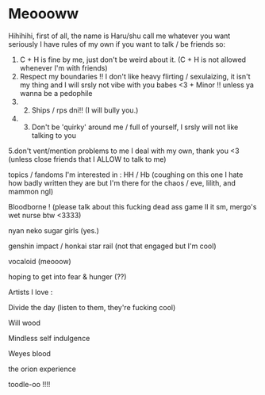 # Meoooww

Hihihihi, first of all, the name is Haru/shu call me whatever you want seriously
I have rules of my own if you want to talk / be friends so:
1. C + H is fine by me, just don't be weird about it. (C + H is not allowed whenever I'm with friends) 
2. Respect my boundaries !! I don't like heavy flirting / sexulaizing, it isn't my thing and I will srsly not vibe with you babes <3 + Minor !! unless ya wanna be a pedophile 
3. 2. Ships / rps dni!! (I will bully you.)
4. 3. Don't be 'quirky' around me / full of yourself, I srsly will not like talking to you 

 5.don't vent/mention problems to me I deal with my own, thank you <3 (unless close friends that I ALLOW to talk to me) 

topics / fandoms I'm interested in :
HH / Hb (coughing on this one I hate how badly written they are but I'm there for the chaos / eve, lilith, and mammon ngl) 

Bloodborne ! (please talk about this fucking dead ass game Il it sm, mergo's wet nurse btw <3333) 

nyan neko sugar girls (yes.) 

genshin impact / honkai star rail (not that engaged but I'm cool) 

vocaloid (meooow) 

hoping to get into fear & hunger (??) 

Artists I love : 

Divide the day (listen to them, they're fucking cool) 

Will wood 

Mindless self indulgence 

Weyes blood 

the orion experience  

toodle-oo !!!! 
